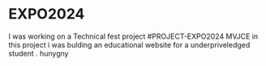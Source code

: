 # EXPO2024

I was working on a Technical fest project #PROJECT-EXPO2024 MVJCE 
in this project i was bulding an educational website for a underpriveledged student .
hunygny
